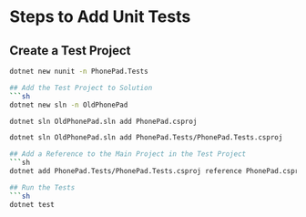 # Steps to Add Unit Tests
## Create a Test Project
```sh
dotnet new nunit -n PhonePad.Tests

## Add the Test Project to Solution
```sh
dotnet new sln -n OldPhonePad

dotnet sln OldPhonePad.sln add PhonePad.csproj

dotnet sln OldPhonePad.sln add PhonePad.Tests/PhonePad.Tests.csproj

## Add a Reference to the Main Project in the Test Project
```sh
dotnet add PhonePad.Tests/PhonePad.Tests.csproj reference PhonePad.csproj

## Run the Tests
```sh
dotnet test
